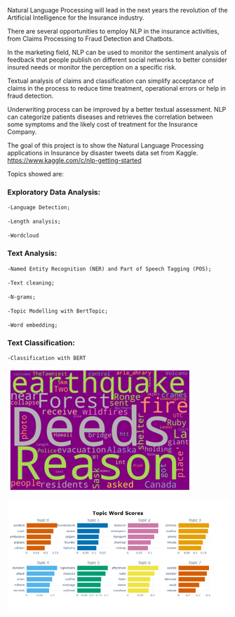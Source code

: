 Natural Language Processing will lead in the next years the revolution of the Artificial Intelligence for the Insurance industry.

There are several opportunities to employ NLP in the insurance activities, from Claims Processing to Fraud Detection and Chatbots.

In the marketing field, NLP can be used to monitor the sentiment analysis of feedback that people publish on different social networks to better consider insured needs or monitor the perception on a specific risk.

Textual analysis of claims and classification can simplify acceptance of claims in the process to reduce time treatment, operational errors or help in fraud detection.

Underwriting process can be improved by a better textual assessment. NLP can categorize patients diseases and retrieves the correlation between some symptoms and the likely cost of treatment for the Insurance Company.

The goal of this project is to show the Natural Language Processing applications in Insurance by disaster tweets data set from Kaggle. https://www.kaggle.com/c/nlp-getting-started 

Topics showed are:

### Exploratory Data Analysis:
  
    -Language Detection;
  
    -Length analysis;
  
    -Wordcloud

### Text Analysis:
  
    -Named Entity Recognition (NER) and Part of Speech Tagging (POS);
  
    -Text cleaning;
    
    -N-grams;
  
    -Topic Modelling with BertTopic;
  
    -Word embedding;
 
### Text Classification:
  
    -Classification with BERT
  

![](images/wordcloud_.png)

![](images/BertTopic.png)

